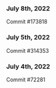### July 8th, 2022

Commit #173818

### July 5th, 2022

Commit #314353


### July 4th, 2022

Commit #72281
